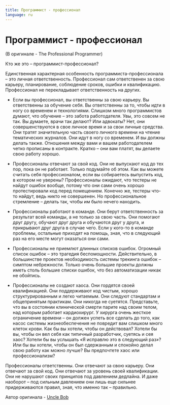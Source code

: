 ```yaml
---
title: Программист - профессионал
language: ru
---
```


# Программист - профессионал
(В оригинале - The Professional Programmer)

Кто же это – программист-профессионал?

Единственная характерная особенность программиста-профессионала – это личная ответственность. Профессионал сам ответственен за свою карьеру, планирование, соблюдение сроков, ошибки и квалификацию. Профессионал не перекладывает ответственность на других.

- Если вы профессионал, вы ответственны за свою карьеру. Вы ответственны за обучение себя. Вы ответственны за то, чтобы идти в ногу со временем и технологиями. Слишком много программистов думают, что обучение – это забота работодателя. Увы, это совсем не так. Вы думаете, врачи так делают? Или адвокаты? Нет, они совершенствуются в свое личное время и за свои личные средства. Они тратят значительную часть своего личного времени на чтение тематических журналов. Они идут в ногу со временем. И вы должны делать также. Отношения между вами и вашем работодателем четко прописаны в контракте. Кратко – они вам платят, вы делаете свою работу хорошо.

- Профессионалы отвечают за свой код. Они не выпускают код до тех пор, пока он не работает. Только подумайте об этом. Как вы можете считать себя профессионалом, если вы собираетесь выпустить код, в котором не уверены? Профессионалы ожидают, что тестеры не найдут ошибок вообще, потому что они сами очень хорошо протестировали код перед помещением. Конечно же, тестеры что-то найдут, ведь никто не совершенен. Но профессиональное стремление – делать так, чтобы им было нечего находить.

- Профессионалы работают в команде. Они берут ответственность за результат всей команды, а не только за свою часть. Они помогают друг другу, обучают друг друга и обучаются друг у друга, и прикрывают друг друга в случае чего. Если у кого-то в команде проблемы, остальные приходят на помощь, зная, что в следующий раз на его месте могут оказаться они сами.

- Профессионалы не приемлют длинных списков ошибок. Огромный список ошибок – это трагедия беспомощности. Действительно, в большинстве проектов необходимость системы трекинга ошибок – симптом небрежности. Только очень большие проекты должны иметь столь большие списки ошибок, что без автоматизации никак не обойтись.

- Профессионалы не создают хаоса. Они гордятся своей квалификацией. Они поддерживают код чистым, хорошо структурированным и легко читаемым. Они следуют стандартам и общепринятым практикам. Они никогда не суетятся. Представьте, что вы в состоянии клинической смерти парите над своим телом, над которым работает кардиохирург. У хирурга очень жесткое ограничение времени – он должен успеть все сделать до того, как насос системы жизнеобеспечения не повредит вам слишком много клеток крови. Как бы вы хотели, чтобы он действовал? Хотели бы вы, чтобы он вел себя как типичный разработчик, суетясь и сея хаос? Хотели бы вы услышать «Я исправлю это в следующий раз»? Или бы вы хотели, чтобы он был сдержанным и спокойно делал свою работу как можно лучше? Вы предпочтете хаос или профессионализм?

Профессионалы ответственны. Они отвечают за свою карьеру. Они отвечают за свой код. Они отвечают за уровень своей квалификации. Они не нарушают своих принципов под давлением дедлайна. И даже наоборот – под сильным давлением они лишь еще сильнее придерживаются правил, зная, что именно так – правильно.

Автор оригинала - [Uncle Bob](http://programmer.97things.oreilly.com/wiki/index.php/Uncle_Bob)